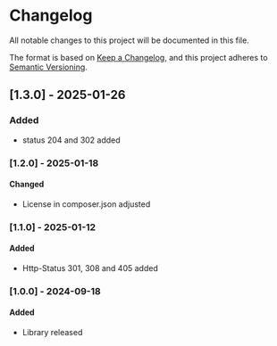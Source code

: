 # Changelog
All notable changes to this project will be documented in this file.

The format is based on [Keep a Changelog](https://keepachangelog.com/en/1.0.0/),
and this project adheres to [Semantic Versioning](https://semver.org/spec/v2.0.0.html).

## [1.3.0] - 2025-01-26
### Added
- status 204 and 302 added

### [1.2.0] - 2025-01-18
#### Changed
- License in composer.json adjusted

### [1.1.0] - 2025-01-12
#### Added 
- Http-Status 301, 308 and 405 added 

### [1.0.0] - 2024-09-18
#### Added
- Library released
